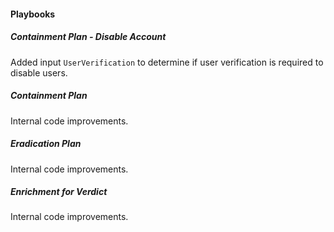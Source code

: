 
#### Playbooks

##### Containment Plan - Disable Account
Added input `UserVerification` to determine if user verification is required to disable users.

##### Containment Plan
Internal code improvements.

##### Eradication Plan
Internal code improvements.

##### Enrichment for Verdict
Internal code improvements.